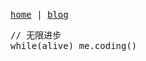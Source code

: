 
<p>
  <br/>
  <samp>
    <a href="https://liyji00.github.io">home</a> |
    <a href="https://liyji00.github.io/posts">blog</a>
  </samp>
</p>

<pre lang='js'>
// 无限进步
while(alive) me.coding()
</pre>
